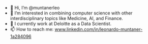 - 👋 Hi, I’m @muntanerleo
- 👀 I’m interested in combining computer science with other interdisciplinary topics like Medicine, AI, and Finance.
- 🌱 I currently work at Deloitte as a Data Scientist. 
- 📫 How to reach me: www.linkedin.com/in/leonardo-muntaner-1a284096

<!---
muntanerleo/muntanerleo is a ✨ special ✨ repository because its `README.md` (this file) appears on your GitHub profile.
You can click the Preview link to take a look at your changes.
--->
